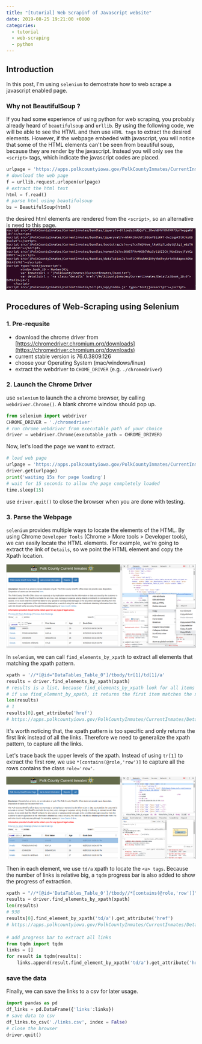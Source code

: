 ```yaml
---
title: "[tutorial] Web Scrapinf of Javascript website"
date: 2019-08-25 19:21:00 +0800
categories:
  - tutorial
  - web-scraping
  - python
---
```


## Introduction

In this post, I'm using `selenium` to demostrate how to web scrape a javascript enabled page.

### Why not BeautifulSoup ?
If you had some experience of using python for web scraping, you probably already heard of `beautifulsoup` and `urllib`. By using the following code, we will be able to see the HTML and then use `HTML tags` to extract the desired elements. However, if the webpage embeded with javascript, you will notice that some of the HTML elements can't be seen from beautiful soup, because they are render by the javascript. Instead you will only see the `<script>` tags, which indicate the javascript codes are placed.

```python
urlpage = 'https://apps.polkcountyiowa.gov/PolkCountyInmates/CurrentInmates/' 
# download the web page
f = urllib.request.urlopen(urlpage) 
# extract the html text
html = f.read()
# parse html using beautifulsoup
bs = BeautifulSoup(html)
```
the desired html elements are rendered from the `<script>`, so an alternative is need to this page.
![](https://raw.githubusercontent.com/6chaoran/data-story/master/tutorial/selenium_web_scrape/image/3_js_script.png)


## Procedures of Web-Scraping using Selenium

### 1. Pre-requsite

* download the chrome driver from [https://chromedriver.chromium.org/downloads](https://chromedriver.chromium.org/downloads)
* current stable version is 76.0.3809.126
* choose your Operating System (mac/windows/linux)
* extract the webdriver to `CHOME_DRIVER` (e.g. `./chromedriver`)

### 2. Launch the Chrome Driver

use `selenium` to launch the a chrome browser, by calling `webdriver.Chrome()`.
A blank chrome window should pop up.

```python
from selenium import webdriver
CHROME_DRIVER = './chromedriver'
# run chrome webdriver from executable path of your choice
driver = webdriver.Chrome(executable_path = CHROME_DRIVER)
```
Now, let's load the page we want to extract.

```python
# load web page
urlpage = 'https://apps.polkcountyiowa.gov/PolkCountyInmates/CurrentInmates/' 
driver.get(urlpage)
print('waiting 15s for page loading')
# wait for 15 seconds to allow the page completely loaded
time.sleep(15)
```

use `driver.quit()` to close the browser when you are done with testing.


### 3. Parse the Webpage

`selenium` provides multiple ways to locate the elements of the HTML. By using Chrome `Developer Tools` (Chrome > More tools > Developer tools), we can easily locate the HTML elements. 
For example, we're going to extract the link of `Details`, so we point the HTML element and copy the Xpath location. 

![](https://raw.githubusercontent.com/6chaoran/data-story/master/tutorial/selenium_web_scrape/image/1_extract_link.png)

In `selenium`, we can call `find_elements_by_xpath` to extract all elements that matching the xpath pattern.

```python
xpath = '//*[@id="DataTables_Table_0"]/tbody/tr[1]/td[1]/a'
results = driver.find_elements_by_xpath(xpath)
# results is a list, because find_elements_by_xpath look for all items matching the xpath.
# if use find_element_by_xpath, it returns the first item matches the xpath.
len(results)
# 1
results[0].get_attribute('href') 
# https://apps.polkcountyiowa.gov/PolkCountyInmates/CurrentInmates/Details?Book_ID=299591
```

It's worth noticing that, the xpath pattern is too specific and only returns the first link instead of all the links. Therefore we need to generalize the xpath pattern, to capture all the links.

Let's trace back the upper levels of the xpath. Instead of using `tr[1]` to extract the first row, we use `*[contains(@role,'row')]` to capture all the rows contains the class `role='row'`.

![](https://raw.githubusercontent.com/6chaoran/data-story/master/tutorial/selenium_web_scrape/image/2_extract_row.png)

Then in each element, we use `td/a` xpath to locate the `<a> tags`. Because the number of links is relative big, a `tqdm` progress bar is also added to show the progress of extraction.

```python
xpath = "//*[@id='DataTables_Table_0']/tbody//*[contains(@role,'row')]"
results = driver.find_elements_by_xpath(xpath)
len(results)
# 938
results[0].find_element_by_xpath('td/a').get_attribute('href')
# https://apps.polkcountyiowa.gov/PolkCountyInmates/CurrentInmates/Details?Book_ID=299591

# add progress bar to extract all links
from tqdm import tqdm
links = []
for result in tqdm(results):
	links.append(result.find_element_by_xpath('td/a').get_attribute('href'))
```

### save the data

Finally, we can save the links to a csv for later usage.

```python
import pandas as pd
df_links = pd.DataFrame({'links':links})
# save data to csv
df_links.to_csv('./links.csv', index = False)
# close the browser
driver.quit()
```